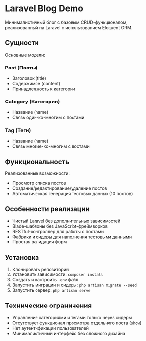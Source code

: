 # Laravel Blog Demo

Минималистичный блог с базовым CRUD-функционалом, реализованный на Laravel с использованием Eloquent ORM.

## Сущности

Основные модели:

### Post (Посты)
- Заголовок (title)
- Содержимое (content)
- Принадлежность к категории

### Category (Категории)
- Название (name)
- Связь один-ко-многим с постами

### Tag (Теги)
- Название (name)
- Связь многие-ко-многим с постами

## Функциональность

Реализованные возможности:
- Просмотр списка постов
- Создание/редактирование/удаление постов
- Автоматическая генерация тестовых данных (10 постов)

## Особенности реализации
- Чистый Laravel без дополнительных зависимостей
- Blade-шаблоны без JavaScript-фреймворков
- RESTful-контроллер для работы с постами
- Фабрики и сидеры для наполнения тестовыми данными
- Простая валидация форм

## Установка

1. Клонировать репозиторий
2. Установить зависимости: `composer install`
3. Создать и настроить `.env` файл
4. Запустить миграции и сидеры: `php artisan migrate --seed`
5. Запустить сервер: `php artisan serve`

## Технические ограничения

- Управление категориями и тегами только через сидеры
- Отсутствует функционал просмотра отдельного поста (`show`)
- Нет аутентификации пользователей
- Минималистичный интерфейс без сложного дизайна

